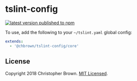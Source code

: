# tslint-config

[![latest version published to npm](https://badge.fury.io/js/@chbrown%2Ftslint-config.svg)](https://www.npmjs.com/package/@chbrown/tslint-config)

To use, add the following to your `~/tslint.yaml` global config:

```yaml
extends:
  - '@chbrown/tslint-config/core'
```


## License

Copyright 2018 Christopher Brown.
[MIT Licensed](https://chbrown.github.io/licenses/MIT/#2018).
